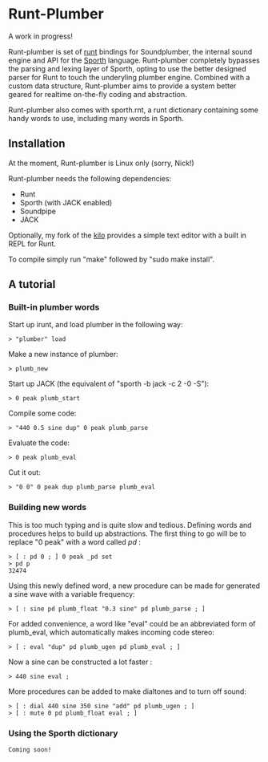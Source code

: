 # Runt-Plumber

A work in progress!

Runt-plumber is set of 
[runt](http://www.github.com/paulbatchelor/runt.git)
bindings for Soundplumber, the internal 
sound engine and API for the 
[Sporth](http://www.github.com/paulbatchelor/sporth.git) language. Runt-plumber
completely bypasses the parsing and lexing layer of Sporth, opting to use
the better designed parser for Runt to touch the underyling plumber engine. 
Combined with a custom data structure, Runt-plumber aims to provide a system
better geared for realtime on-the-fly coding and abstraction.

Runt-plumber also comes with sporth.rnt, a runt dictionary containing some
handy words to use, including many words in Sporth. 

## Installation

At the moment, Runt-plumber is Linux only (sorry, Nick!)

Runt-plumber needs the following dependencies:
- Runt
- Sporth (with JACK enabled)
- Soundpipe
- JACK

Optionally, my fork of the 
[kilo](http://www.github.com/paulbatchelor/kilo.git) provides a simple text
editor with a built in REPL for Runt. 

To compile simply run "make" followed by "sudo make install".

## A tutorial

### Built-in plumber words

Start up irunt, and load plumber in the following way:

    > "plumber" load

Make a new instance of plumber: 

    > plumb_new

Start up JACK (the equivalent of "sporth -b jack -c 2 -0 -S"):

    > 0 peak plumb_start

Compile some code:

    > "440 0.5 sine dup" 0 peak plumb_parse

Evaluate the code:

    > 0 peak plumb_eval

Cut it out:

    > "0 0" 0 peak dup plumb_parse plumb_eval 

### Building new words 

This is too much typing and is quite slow and tedious. 
Defining words and procedures helps to build
up abstractions. The first thing to go will be to replace "0 peak" with
a word called *pd* :

    > [ : pd 0 ; ] 0 peak _pd set
    > pd p
    32474

Using this newly defined word, a new procedure can be made for generated a 
sine wave with a variable frequency:

    > [ : sine pd plumb_float "0.3 sine" pd plumb_parse ; ]


For added convenience, a word like "eval" could be an abbreviated form of 
plumb_eval, which automatically makes incoming code stereo:

    > [ : eval "dup" pd plumb_ugen pd plumb_eval ; ]

Now a sine can be constructed a lot faster :

    > 440 sine eval ;

More procedures can be added to make dialtones and to turn off sound:

    > [ : dial 440 sine 350 sine "add" pd plumb_ugen ; ]
    > [ : mute 0 pd plumb_float eval ; ]

### Using the Sporth dictionary

    Coming soon! 
